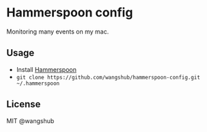 # Hammerspoon config

Monitoring many events on my mac.

## Usage

- Install [Hammerspoon](https://www.hammerspoon.org/)
- `git clone https://github.com/wangshub/hammerspoon-config.git ~/.hammerspoon`

## License

MIT @wangshub